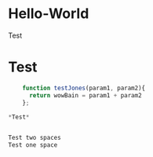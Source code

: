 # Hello-World
Test
# Test

```javascript
    function testJones(param1, param2){
      return wowBain = param1 + param2
    };

*Test*


Test two spaces
Test one space
